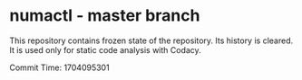 # numactl - master branch

This repository contains frozen state of the repository.
Its history is cleared. It is used only for static code
analysis with Codacy.

Commit Time: 1704095301